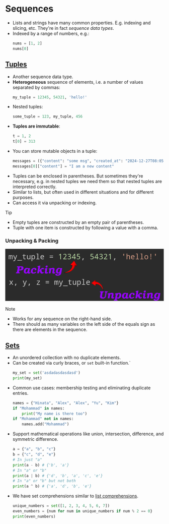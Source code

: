 # Sequences

- Lists and strings have many common properties. E.g. indexing and slicing, etc. They're in fact _sequence data types_.
- Indexed by a range of numbers, e.g.:
  ```py
  nums = [1, 2]
  nums[0]
  ```

## [Tuples](https://docs.python.org/3.9/library/stdtypes.html#tuples)

- Another sequence data type.
- **Heterogeneous** sequence of elements, i.e. a number of values separated by commas:
  ```python
  my_tuple = 12345, 54321, 'hello!'
  ```
- Nested tuples:
  ```python
  some_tuple = 123, my_tuple, 456
  ```
- **Tuples are immutable**:
  ```python
  t = 1, 2
  t[0] = 313
  ```
- You can store mutable objects in a tuple:
  ```py
  messages = ({"content": "some msg", "created_at": "2024-12-27T08:05:11.948Z"},)
  messages[0]["content"] = "I am a new content"
  ```
- Tuples can be enclosed in parentheses. But sometimes they're necessary, e.g. in nested tuples we need them so that nested tuples are interpreted correctly.
- Similar to lists, but often used in different situations and for different purposes.
- Can access it via unpacking or indexing.

> [!TIP]
>
> - Empty tuples are constructed by an empty pair of parentheses.
> - Tuple with one item is constructed by following a value with a comma.

### Unpacking & Packing

![unpacking packing](./assets/unpacking-packing-tuple.png)

> [!NOTE]
>
> - Works for any sequence on the right-hand side.
> - There should as many variables on the left side of the equals sign as there are elements in the sequence.

## [Sets](https://docs.python.org/3.9/library/stdtypes.html#set-types-set-frozenset)

- An unordered collection with no duplicate elements.
- Can be created via curly braces, or `set` built-in function.`
  ```py
  my_set = set('asdadasdasdasd')
  print(my_set)
  ```
- Common use cases: membership testing and eliminating duplicate entries.
  ```py
  names = {"Hinata", "Alex", "Alex", "Yu", "Kim"}
  if "Mohammad" in names:
      print("My name is there too")
  if "Mohammad" not in names:
      names.add("Mohammad")
  ```
- Support mathematical operations like union, intersection, difference, and symmetric difference.
  ```py
  a = {"a", "b", "c"}
  b = {"c", "d", "e"}
  # In just "a"
  print(a - b) # {'b', 'a'}
  # In "a" or "b"
  print(a | b) # {'d', 'b', 'a', 'c', 'e'}
  # In "a" or "b" but not both
  print(a ^ b) # {'a', 'd', 'b', 'e'}
  ```
- We have set comprehensions similar to [list comprehensions](./list-data-structure.md#list-comprehensions).
  ```py
  unique_numbers = set([1, 2, 3, 4, 5, 6, 7])
  even_numbers = {num for num in unique_numbers if num % 2 == 0}
  print(even_numbers)
  ```

